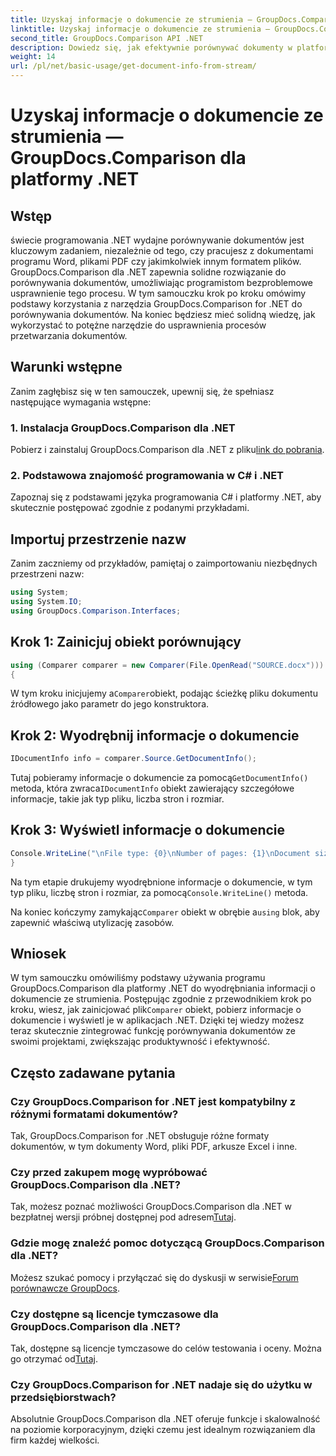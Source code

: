 ```yaml
---
title: Uzyskaj informacje o dokumencie ze strumienia — GroupDocs.Comparison dla platformy .NET
linktitle: Uzyskaj informacje o dokumencie ze strumienia — GroupDocs.Comparison dla platformy .NET
second_title: GroupDocs.Comparison API .NET
description: Dowiedz się, jak efektywnie porównywać dokumenty w platformie .NET przy użyciu programu GroupDocs.Comparison, usprawniając płynnie przepływ pracy związany z przetwarzaniem dokumentów.
weight: 14
url: /pl/net/basic-usage/get-document-info-from-stream/
---
```


# Uzyskaj informacje o dokumencie ze strumienia — GroupDocs.Comparison dla platformy .NET

## Wstęp
świecie programowania .NET wydajne porównywanie dokumentów jest kluczowym zadaniem, niezależnie od tego, czy pracujesz z dokumentami programu Word, plikami PDF czy jakimkolwiek innym formatem plików. GroupDocs.Comparison dla .NET zapewnia solidne rozwiązanie do porównywania dokumentów, umożliwiając programistom bezproblemowe usprawnienie tego procesu. W tym samouczku krok po kroku omówimy podstawy korzystania z narzędzia GroupDocs.Comparison for .NET do porównywania dokumentów. Na koniec będziesz mieć solidną wiedzę, jak wykorzystać to potężne narzędzie do usprawnienia procesów przetwarzania dokumentów.
## Warunki wstępne
Zanim zagłębisz się w ten samouczek, upewnij się, że spełniasz następujące wymagania wstępne:
### 1. Instalacja GroupDocs.Comparison dla .NET
 Pobierz i zainstaluj GroupDocs.Comparison dla .NET z pliku[link do pobrania](https://releases.groupdocs.com/comparison/net/).
### 2. Podstawowa znajomość programowania w C# i .NET
Zapoznaj się z podstawami języka programowania C# i platformy .NET, aby skutecznie postępować zgodnie z podanymi przykładami.

## Importuj przestrzenie nazw
Zanim zaczniemy od przykładów, pamiętaj o zaimportowaniu niezbędnych przestrzeni nazw:
```csharp
using System;
using System.IO;
using GroupDocs.Comparison.Interfaces;
```

## Krok 1: Zainicjuj obiekt porównujący
```csharp
using (Comparer comparer = new Comparer(File.OpenRead("SOURCE.docx")))
{
```
 W tym kroku inicjujemy a`Comparer`obiekt, podając ścieżkę pliku dokumentu źródłowego jako parametr do jego konstruktora.
## Krok 2: Wyodrębnij informacje o dokumencie
```csharp
IDocumentInfo info = comparer.Source.GetDocumentInfo();
```
 Tutaj pobieramy informacje o dokumencie za pomocą`GetDocumentInfo()` metoda, która zwraca`IDocumentInfo` obiekt zawierający szczegółowe informacje, takie jak typ pliku, liczba stron i rozmiar.
## Krok 3: Wyświetl informacje o dokumencie
```csharp
Console.WriteLine("\nFile type: {0}\nNumber of pages: {1}\nDocument size: {2} bytes", info.FileType, info.PageCount, info.Size);
}
```
 Na tym etapie drukujemy wyodrębnione informacje o dokumencie, w tym typ pliku, liczbę stron i rozmiar, za pomocą`Console.WriteLine()` metoda.

 Na koniec kończymy zamykając`Comparer` obiekt w obrębie a`using` blok, aby zapewnić właściwą utylizację zasobów.

## Wniosek
 W tym samouczku omówiliśmy podstawy używania programu GroupDocs.Comparison dla platformy .NET do wyodrębniania informacji o dokumencie ze strumienia. Postępując zgodnie z przewodnikiem krok po kroku, wiesz, jak zainicjować plik`Comparer` obiekt, pobierz informacje o dokumencie i wyświetl je w aplikacjach .NET. Dzięki tej wiedzy możesz teraz skutecznie zintegrować funkcję porównywania dokumentów ze swoimi projektami, zwiększając produktywność i efektywność.
## Często zadawane pytania
### Czy GroupDocs.Comparison for .NET jest kompatybilny z różnymi formatami dokumentów?
Tak, GroupDocs.Comparison for .NET obsługuje różne formaty dokumentów, w tym dokumenty Word, pliki PDF, arkusze Excel i inne.
### Czy przed zakupem mogę wypróbować GroupDocs.Comparison dla .NET?
 Tak, możesz poznać możliwości GroupDocs.Comparison dla .NET w bezpłatnej wersji próbnej dostępnej pod adresem[Tutaj](https://releases.groupdocs.com/).
### Gdzie mogę znaleźć pomoc dotyczącą GroupDocs.Comparison dla .NET?
 Możesz szukać pomocy i przyłączać się do dyskusji w serwisie[Forum porównawcze GroupDocs](https://forum.groupdocs.com/c/comparison/12).
### Czy dostępne są licencje tymczasowe dla GroupDocs.Comparison dla .NET?
 Tak, dostępne są licencje tymczasowe do celów testowania i oceny. Można go otrzymać od[Tutaj](https://purchase.groupdocs.com/temporary-license/).
### Czy GroupDocs.Comparison for .NET nadaje się do użytku w przedsiębiorstwach?
Absolutnie GroupDocs.Comparison dla .NET oferuje funkcje i skalowalność na poziomie korporacyjnym, dzięki czemu jest idealnym rozwiązaniem dla firm każdej wielkości.